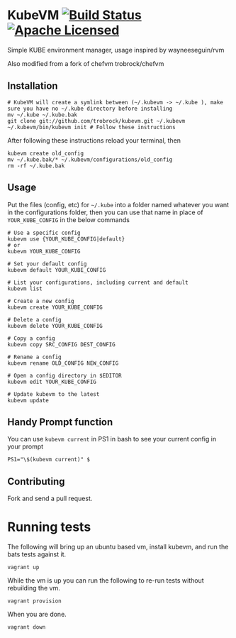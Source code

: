 # KubeVM [![Build Status](https://travis-ci.org/raravena80/kubevm.svg?branch=master)](https://travis-ci.org/raravena80/kubevm) [![Apache Licensed](https://img.shields.io/badge/license-Apache2.0-blue.svg)](https://raw.githubusercontent.com/raravena80/kubevm/master/LICENSE)

Simple KUBE environment manager, usage inspired by wayneeseguin/rvm

Also modified from a fork of chefvm trobrock/chefvm

## Installation

    # KubeVM will create a symlink between (~/.kubevm -> ~/.kube ), make sure you have no ~/.kube directory before installing
    mv ~/.kube ~/.kube.bak
    git clone git://github.com/trobrock/kubevm.git ~/.kubevm
    ~/.kubevm/bin/kubevm init # Follow these instructions
    
After following these instructions reload your terminal, then

    kubevm create old_config
    mv ~/.kube.bak/* ~/.kubevm/configurations/old_config
    rm -rf ~/.kube.bak

## Usage

Put the files (config, etc) for `~/.kube` into a folder named whatever you want in the configurations folder, then you can use that name in place of `YOUR_KUBE_CONFIG` in the below commands

    # Use a specific config
    kubevm use {YOUR_KUBE_CONFIG|default}
    # or
    kubevm YOUR_KUBE_CONFIG

    # Set your default config
    kubevm default YOUR_KUBE_CONFIG

    # List your configurations, including current and default
    kubevm list

    # Create a new config
    kubevm create YOUR_KUBE_CONFIG

    # Delete a config
    kubevm delete YOUR_KUBE_CONFIG

    # Copy a config
    kubevm copy SRC_CONFIG DEST_CONFIG

    # Rename a config
    kubevm rename OLD_CONFIG NEW_CONFIG

    # Open a config directory in $EDITOR
    kubevm edit YOUR_KUBE_CONFIG

    # Update kubevm to the latest
    kubevm update


## Handy Prompt function
You can use `kubevm current` in PS1 in bash to see your current config in your prompt

    PS1="\$(kubevm current)" $

## Contributing

Fork and send a pull request.

# Running tests

The following will bring up an ubuntu based vm, install kubevm, and run the bats tests against it.

```shell
vagrant up
```

While the vm is up you can run the following to re-run tests without rebuilding the vm.

```shell
vagrant provision
```

When you are done.

```shell
vagrant down
```

